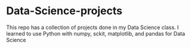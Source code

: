 # Data-Science-projects

This repo has a collection of projects done in my Data Science class. I learned to use Python with numpy, sckit, matplotlib, and pandas for Data Science 

